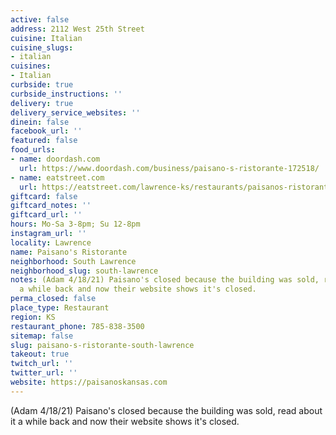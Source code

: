 ```yaml
---
active: false
address: 2112 West 25th Street
cuisine: Italian
cuisine_slugs:
- italian
cuisines:
- Italian
curbside: true
curbside_instructions: ''
delivery: true
delivery_service_websites: ''
dinein: false
facebook_url: ''
featured: false
food_urls:
- name: doordash.com
  url: https://www.doordash.com/business/paisano-s-ristorante-172518/
- name: eatstreet.com
  url: https://eatstreet.com/lawrence-ks/restaurants/paisanos-ristorante
giftcard: false
giftcard_notes: ''
giftcard_url: ''
hours: Mo-Sa 3-8pm; Su 12-8pm
instagram_url: ''
locality: Lawrence
name: Paisano's Ristorante
neighborhood: South Lawrence
neighborhood_slug: south-lawrence
notes: (Adam 4/18/21) Paisano's closed because the building was sold, read about it
  a while back and now their website shows it's closed.
perma_closed: false
place_type: Restaurant
region: KS
restaurant_phone: 785-838-3500
sitemap: false
slug: paisano-s-ristorante-south-lawrence
takeout: true
twitch_url: ''
twitter_url: ''
website: https://paisanoskansas.com
---
```


(Adam 4/18/21) Paisano's closed because the building was sold, read about it a while back and now their website shows it's closed.